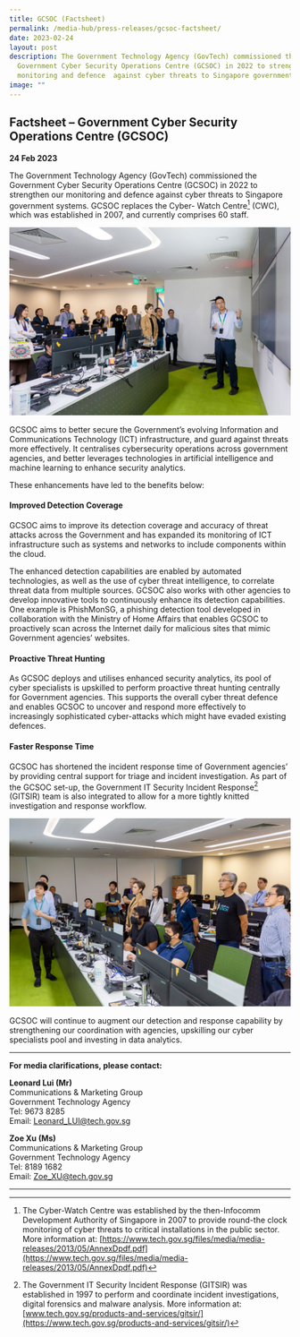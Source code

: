 ```yaml
---
title: GCSOC (Factsheet)
permalink: /media-hub/press-releases/gcsoc-factsheet/
date: 2023-02-24
layout: post
description: The Government Technology Agency (GovTech) commissioned the
  Government Cyber Security Operations Centre (GCSOC) in 2022 to strengthen our
  monitoring and defence  against cyber threats to Singapore government systems.
image: ""
---
```

## Factsheet – Government Cyber Security Operations Centre (GCSOC)

**24 Feb 2023**

The Government Technology Agency (GovTech) commissioned the Government Cyber Security Operations Centre (GCSOC) in 2022 to strengthen our monitoring and defence against cyber threats to Singapore government systems. GCSOC replaces the Cyber-
Watch Centre[^1] (CWC), which was established in 2007, and currently comprises 60 staff.

![Government Cyber Security Operations Centre](/images/media-hub/press-release/2023/GSOC_01.jpg)

GCSOC aims to better secure the Government’s evolving Information and Communications Technology (ICT) infrastructure, and guard against threats more effectively. It centralises cybersecurity operations across government agencies, and better leverages technologies in artificial intelligence and machine learning to enhance security analytics.


These enhancements have led to the benefits below:

#### Improved Detection Coverage

GCSOC aims to improve its detection coverage and accuracy of threat attacks across the Government and has expanded its monitoring of ICT infrastructure such as systems and networks to include components within the cloud.

The enhanced detection capabilities are enabled by automated technologies, as well as the use of cyber threat intelligence, to correlate threat data from multiple sources. GCSOC also works with other agencies to develop innovative tools to continuously
enhance its detection capabilities. One example is PhishMonSG, a phishing detection tool developed in collaboration with the Ministry of Home Affairs that enables GCSOC to proactively scan across the Internet daily for malicious sites that mimic Government agencies’ websites.

#### Proactive Threat Hunting

As GCSOC deploys and utilises enhanced security analytics, its pool of cyber specialists is upskilled to perform proactive threat hunting centrally for Government agencies. This supports the overall cyber threat defence and enables GCSOC to uncover and respond more effectively to increasingly sophisticated cyber-attacks which might have evaded existing defences.

#### Faster Response Time

GCSOC has shortened the incident response time of Government agencies’ by providing central support for triage and incident investigation. As part of the GCSOC set-up, the Government IT Security Incident Response[^2] (GITSIR) team is also integrated to allow for a more tightly knitted investigation and response workflow.

![Government Cyber Security Operations Centre](/images/media-hub/press-release/2023/GSOC_02.jpg)

GCSOC will continue to augment our detection and response capability by strengthening our
coordination with agencies, upskilling our cyber specialists pool and investing in data
analytics.



---

**For media clarifications, please contact:**

**Leonard Lui (Mr)**<br>
Communications & Marketing Group<br>
Government Technology Agency<br>
Tel: 9673 8285<br>
Email: [Leonard_LUI@tech.gov.sg](mailto:Leonard_LUI@tech.gov.sg)

**Zoe Xu (Ms)**<br>
Communications & Marketing Group<br>
Government Technology Agency<br>
Tel: 8189 1682<br>
Email: [Zoe_XU@tech.gov.sg](mailto:Zoe_XU@tech.gov.sg)

***

[^1]: The Cyber-Watch Centre was established by the then-Infocomm Development Authority of Singapore in 2007 to provide round-the clock monitoring of cyber threats to critical installations in the public sector. More information at: [https://www.tech.gov.sg/files/media/media-releases/2013/05/AnnexDpdf.pdf](https://www.tech.gov.sg/files/media/media-releases/2013/05/AnnexDpdf.pdf)

[^2]: The Government IT Security Incident Response (GITSIR) was established in 1997 to perform and coordinate incident investigations, digital forensics and malware analysis. More information at: [www.tech.gov.sg/products-and-services/gitsir/](https://www.tech.gov.sg/products-and-services/gitsir/)